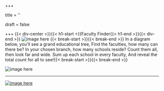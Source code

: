 +++

title = ''

draft = false

+++
{{< div-center >}}{{< h1-start >}}Faculty Finder{{< h1-end >}}{{< div-end >}}
![image here](../images/chest-2.png#center)
{{< break-start >}}{{< break-end >}}
In a diagram below, you'll see a grand educational tree,
Find the faculties, how many can there be?
In your chosen branch, how many schools reside?
Count them all, then look far and wide.
Sum up each school in every faculty,
And reveal the total count for all to see!{{< break-start >}}{{< break-end >}}

![image here](../images/uni-diagram.gif#center)

___

[![image here](../images/lost-icon.png#center)](../lost)